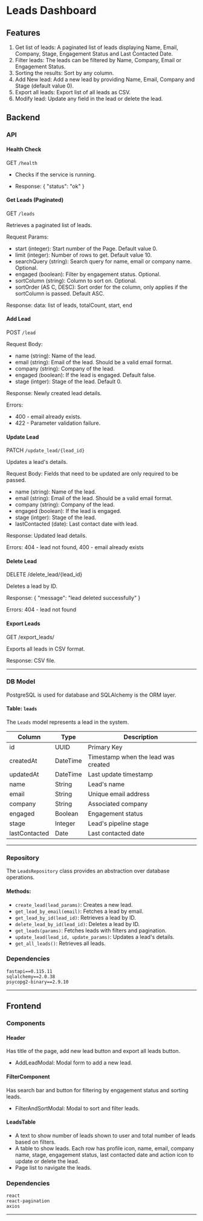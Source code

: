 # Leads Dashboard

## Features

1. Get list of leads: A paginated list of leads displaying Name, Email, Company, Stage, Engagement Status and Last Contacted Date.
2. Filter leads: The leads can be filtered by Name, Company, Email or Engagement Status.
3. Sorting the results: Sort by any column.
4. Add New lead: Add a new lead by providing Name, Email, Company and Stage (default value 0).
5. Export all leads: Export list of all leads as CSV.
6. Modify lead: Update any field in the lead or delete the lead.

## Backend

### API

#### Health Check

GET `/health`

- Checks if the service is running.

- Response: { "status": "ok" }

#### Get Leads (Paginated)

GET `/leads`

Retrieves a paginated list of leads.

Request Params:

- start (integer): Start number of the Page. Default value 0.
- limit (integer): Number of rows to get. Default value 10.
- searchQuery (string): Search query for name, email or company name. Optional.
- engaged (boolean): Filter by engagement status. Optional.
- sortColumn (string): Column to sort on. Optional.
- sortOrder (AS C, DESC): Sort order for the column, only applies if the sortColumn is passed. Default ASC.

Response: data: list of leads, totalCount, start, end

#### Add Lead

POST `/lead`

Request Body:

- name (string): Name of the lead.
- email (string): Email of the lead. Should be a valid email format.
- company (string): Company of the lead.
- engaged (boolean): If the lead is engaged. Default false.
- stage (intger): Stage of the lead. Default 0.

Response: Newly created lead details.

Errors:

- 400 - email already exists.
- 422 - Parameter validation failure.

#### Update Lead

PATCH `/update_lead/{lead_id}`

Updates a lead's details.

Request Body: Fields that need to be updated are only required to be passed.

- name (string): Name of the lead.
- email (string): Email of the lead. Should be a valid email format.
- company (string): Company of the lead.
- engaged (boolean): If the lead is engaged.
- stage (intger): Stage of the lead.
- lastContacted (date): Last contact date with lead.

Response: Updated lead details.

Errors: 404 - lead not found, 400 - email already exists

#### Delete Lead

DELETE /delete_lead/{lead_id}

Deletes a lead by ID.

Response: { "message": "lead deleted successfully" }

Errors: 404 - lead not found

#### Export Leads

GET /export_leads/

Exports all leads in CSV format.

Response: CSV file.

---

### DB Model

PostgreSQL is used for database and SQLAlchemy is the ORM layer.

#### Table: `leads`

The `Leads` model represents a lead in the system.

| Column        | Type     | Description                         |
| ------------- | -------- | ----------------------------------- |
| id            | UUID     | Primary Key                         |
| createdAt     | DateTime | Timestamp when the lead was created |
| updatedAt     | DateTime | Last update timestamp               |
| name          | String   | Lead's name                         |
| email         | String   | Unique email address                |
| company       | String   | Associated company                  |
| engaged       | Boolean  | Engagement status                   |
| stage         | Integer  | Lead's pipeline stage               |
| lastContacted | Date     | Last contacted date                 |

---

### Repository

The `LeadsRepository` class provides an abstraction over database operations.

#### Methods:

- `create_lead(lead_params)`: Creates a new lead.
- `get_lead_by_email(email)`: Fetches a lead by email.
- `get_lead_by_id(lead_id)`: Retrieves a lead by ID.
- `delete_lead_by_id(lead_id)`: Deletes a lead by ID.
- `get_leads(params)`: Fetches leads with filters and pagination.
- `update_lead(lead_id, update_params)`: Updates a lead's details.
- `get_all_leads()`: Retrieves all leads.

### Dependencies

```
fastapi==0.115.11
sqlalchemy==2.0.38
psycopg2-binary==2.9.10
```

---

## Frontend

### Components

#### Header

Has title of the page, add new lead button and export all leads button.

- AddLeadModal: Modal form to add a new lead.

#### FilterComponent

Has search bar and button for filtering by engagement status and sorting leads.

- FilterAndSortModal: Modal to sort and filter leads.

#### LeadsTable

- A text to show number of leads shown to user and total number of leads based on filters.
- A table to show leads. Each row has profile icon, name, email, company name, stage, engagement status, last contacted date and action icon to update or delete the lead.
- Page list to navigate the leads.

### Dependencies

```
react
react-pagination
axios
```

---

